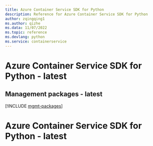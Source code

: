 ```yaml
---
title: Azure Container Service SDK for Python
description: Reference for Azure Container Service SDK for Python
author: zqingqing1
ms.author: qizhe
ms.data: 11/07/2022
ms.topic: reference
ms.devlang: python
ms.service: containerservice
---
```

# Azure Container Service SDK for Python - latest

## Management packages - latest
[!INCLUDE [mgmt-packages](container-service-mgmt-index.md)]
# Azure Container Service SDK for Python - latest